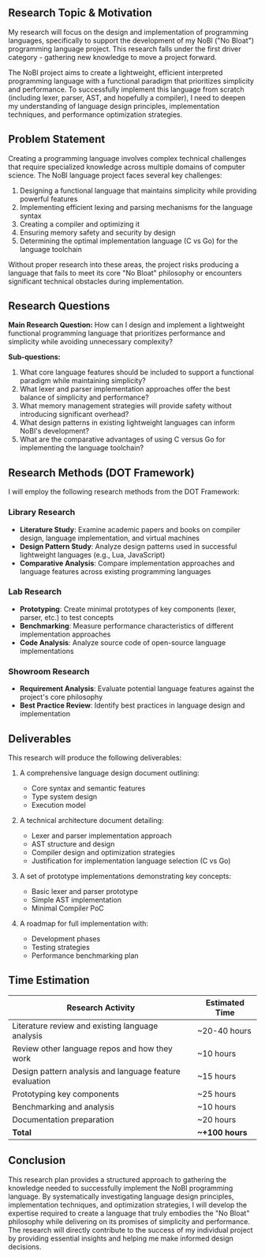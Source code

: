 
## Research Topic & Motivation

My research will focus on the design and implementation of programming languages, specifically to support the development of my NoBl ("No Bloat") programming language project. This research falls under the first driver category - gathering new knowledge to move a project forward. 

The NoBl project aims to create a lightweight, efficient interpreted programming language with a functional paradigm that prioritizes simplicity and performance. To successfully implement this language from scratch (including lexer, parser, AST, and hopefully a compiler), I need to deepen my understanding of language design principles, implementation techniques, and performance optimization strategies.

## Problem Statement

Creating a programming language involves complex technical challenges that require specialized knowledge across multiple domains of computer science. The NoBl language project faces several key challenges:

1. Designing a functional language that maintains simplicity while providing powerful features
2. Implementing efficient lexing and parsing mechanisms for the language syntax
3. Creating a compiler and optimizing it
4. Ensuring memory safety and security by design
5. Determining the optimal implementation language (C vs Go) for the language toolchain

Without proper research into these areas, the project risks producing a language that fails to meet its core "No Bloat" philosophy or encounters significant technical obstacles during implementation.

## Research Questions

**Main Research Question:**
How can I design and implement a lightweight functional programming language that prioritizes performance and simplicity while avoiding unnecessary complexity?

**Sub-questions:**
1. What core language features should be included to support a functional paradigm while maintaining simplicity?
2. What lexer and parser implementation approaches offer the best balance of simplicity and performance?
4. What memory management strategies will provide safety without introducing significant overhead?
5. What design patterns in existing lightweight languages can inform NoBl's development?
6. What are the comparative advantages of using C versus Go for implementing the language toolchain?

## Research Methods (DOT Framework)

I will employ the following research methods from the DOT Framework:

### Library Research
* **Literature Study**: Examine academic papers and books on compiler design, language implementation, and virtual machines
* **Design Pattern Study**: Analyze design patterns used in successful lightweight languages (e.g., Lua, JavaScript)
* **Comparative Analysis**: Compare implementation approaches and language features across existing programming languages

### Lab Research  
* **Prototyping**: Create minimal prototypes of key components (lexer, parser, etc.) to test concepts
* **Benchmarking**: Measure performance characteristics of different implementation approaches
* **Code Analysis**: Analyze source code of open-source language implementations

### Showroom Research
* **Requirement Analysis**: Evaluate potential language features against the project's core philosophy
* **Best Practice Review**: Identify best practices in language design and implementation

## Deliverables

This research will produce the following deliverables:

1. A comprehensive language design document outlining:
   - Core syntax and semantic features
   - Type system design
   - Execution model

2. A technical architecture document detailing:
   - Lexer and parser implementation approach
   - AST structure and design
   - Compiler design and optimization strategies
   - Justification for implementation language selection (C vs Go)

3. A set of prototype implementations demonstrating key concepts:
   - Basic lexer and parser prototype
   - Simple AST implementation
   - Minimal Compiler PoC

4. A roadmap for full implementation with:
   - Development phases
   - Testing strategies
   - Performance benchmarking plan

## Time Estimation

| Research Activity | Estimated Time |
|-------------------|---------------|
| Literature review and existing language analysis | ~20-40 hours |
| Review other language repos and how they work | ~10 hours |
| Design pattern analysis and language feature evaluation | ~15 hours |
| Prototyping key components | ~25 hours |
| Benchmarking and analysis | ~10 hours |
| Documentation preparation | ~20 hours |
| **Total** | **~+100 hours** |

## Conclusion

This research plan provides a structured approach to gathering the knowledge needed to successfully implement the NoBl programming language. By systematically investigating language design principles, implementation techniques, and optimization strategies, I will develop the expertise required to create a language that truly embodies the "No Bloat" philosophy while delivering on its promises of simplicity and performance. The research will directly contribute to the success of my individual project by providing essential insights and helping me make informed design decisions.
